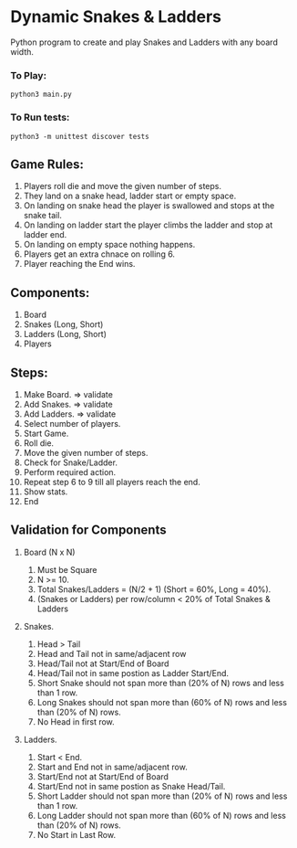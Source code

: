 # Dynamic Snakes & Ladders
Python program to create and play Snakes and Ladders with any board width.


### To Play:
````
python3 main.py
```````
### To Run tests: 
````
python3 -m unittest discover tests
````

## Game Rules:
1. Players roll die and move the given number of steps.
2. They land on a snake head, ladder start or empty space.
3. On landing on snake head the player is swallowed and stops at the snake tail.
4. On landing on ladder start the player climbs the ladder and stop at ladder end.
5. On landing on empty space nothing happens.
6. Players get an extra chnace on rolling 6.
7. Player reaching the End wins.

## Components:
1. Board
2. Snakes (Long, Short)
3. Ladders (Long, Short)
4. Players

## Steps:
1. Make Board. => validate
2. Add Snakes. => validate
3. Add Ladders. => validate
4. Select number of players.
5. Start Game.
6. Roll die.
7. Move the given number of steps.
8. Check for Snake/Ladder.
9. Perform required action.
10. Repeat step 6 to 9 till all players reach the end.
11. Show stats.
12. End

## Validation for Components
1. Board (N x N)
    1. Must be Square
    2. N >= 10.
    3. Total Snakes/Ladders = (N/2 + 1) (Short = 60%, Long = 40%).
    4. (Snakes or Ladders) per row/column < 20% of Total Snakes & Ladders

2. Snakes.
    1. Head > Tail
    2. Head and Tail not in same/adjacent row
    3. Head/Tail not at Start/End of Board
    4. Head/Tail not in same postion as Ladder Start/End.
    5. Short Snake should not span more than (20% of N) rows and less than 1 row.
    6. Long Snakes should not span more than (60% of N) rows and less than (20% of N) rows.
    7. No Head in first row.

3. Ladders.  
    1. Start < End.
    2. Start and End not in same/adjacent row.
    3. Start/End not at Start/End of Board
    4. Start/End not in same postion as Snake Head/Tail.
    5. Short Ladder should not span more than (20% of N) rows and less than 1 row.
    6. Long Ladder should not span more than (60% of N) rows and less than (20% of N) rows.
    7. No Start in Last Row.
    
